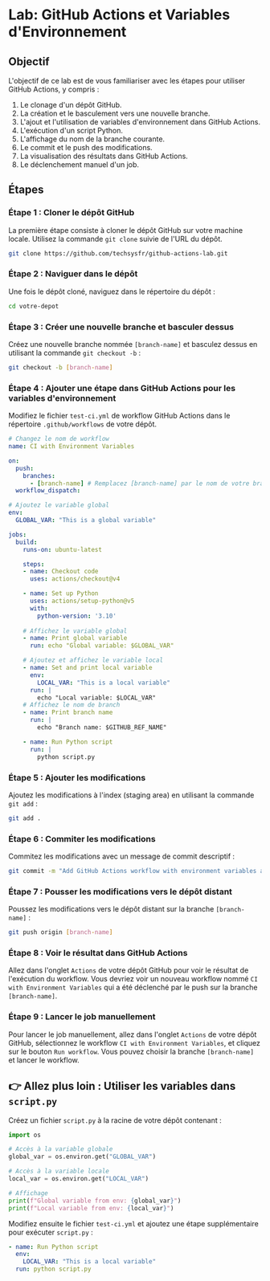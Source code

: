 # Lab: GitHub Actions et Variables d'Environnement

## Objectif
L'objectif de ce lab est de vous familiariser avec les étapes pour utiliser GitHub Actions, y compris :
1. Le clonage d'un dépôt GitHub.
2. La création et le basculement vers une nouvelle branche.
3. L'ajout et l'utilisation de variables d'environnement dans GitHub Actions.
4. L'exécution d'un script Python.
5. L'affichage du nom de la branche courante.
6. Le commit et le push des modifications.
7. La visualisation des résultats dans GitHub Actions.
8. Le déclenchement manuel d'un job.


## Étapes

### Étape 1 : Cloner le dépôt GitHub
La première étape consiste à cloner le dépôt GitHub sur votre machine locale. Utilisez la commande `git clone` suivie de l'URL du dépôt.

```sh
git clone https://github.com/techsysfr/github-actions-lab.git
```

### Étape 2 : Naviguer dans le dépôt
Une fois le dépôt cloné, naviguez dans le répertoire du dépôt :

```sh
cd votre-depot
```

### Étape 3 : Créer une nouvelle branche et basculer dessus
Créez une nouvelle branche nommée `[branch-name]` et basculez dessus en utilisant la commande `git checkout -b` :

```sh
git checkout -b [branch-name]
```

### Étape 4 : Ajouter une étape dans GitHub Actions pour les variables d'environnement
Modifiez le fichier `test-ci.yml` de workflow GitHub Actions dans le répertoire `.github/workflows` de votre dépôt.

```yaml
# Changez le nom de workflow
name: CI with Environment Variables

on:
  push:
    branches:
      - [branch-name] # Remplacez [branch-name] par le nom de votre branche
  workflow_dispatch:

# Ajoutez le variable global
env:
  GLOBAL_VAR: "This is a global variable"

jobs:
  build:
    runs-on: ubuntu-latest

    steps:
    - name: Checkout code
      uses: actions/checkout@v4

    - name: Set up Python
      uses: actions/setup-python@v5
      with:
        python-version: '3.10'
    
    # Affichez le variable global 
    - name: Print global variable
      run: echo "Global variable: $GLOBAL_VAR"

    # Ajoutez et affichez le variable local
    - name: Set and print local variable
      env:
        LOCAL_VAR: "This is a local variable"
      run: |
        echo "Local variable: $LOCAL_VAR"
    # Affichez le nom de branch
    - name: Print branch name
      run: |
        echo "Branch name: $GITHUB_REF_NAME"

    - name: Run Python script
      run: |
        python script.py
```

### Étape 5 : Ajouter les modifications
Ajoutez les modifications à l'index (staging area) en utilisant la commande `git add` :

```sh
git add .
```

### Étape 6 : Commiter les modifications
Commitez les modifications avec un message de commit descriptif :

```sh
git commit -m "Add GitHub Actions workflow with environment variables and Python script"
```

### Étape 7 : Pousser les modifications vers le dépôt distant
Poussez les modifications vers le dépôt distant sur la branche `[branch-name]` :

```sh
git push origin [branch-name]
```

### Étape 8 : Voir le résultat dans GitHub Actions
Allez dans l'onglet `Actions` de votre dépôt GitHub pour voir le résultat de l'exécution du workflow. Vous devriez voir un nouveau workflow nommé `CI with Environment Variables` qui a été déclenché par le push sur la branche `[branch-name]`.

### Étape 9 : Lancer le job manuellement
Pour lancer le job manuellement, allez dans l'onglet `Actions` de votre dépôt GitHub, sélectionnez le workflow `CI with Environment Variables`, et cliquez sur le bouton `Run workflow`. Vous pouvez choisir la branche `[branch-name]` et lancer le workflow.

## 👉 Allez plus loin : Utiliser les variables dans `script.py`

Créez un fichier `script.py` à la racine de votre dépôt contenant :

```python
import os

# Accès à la variable globale
global_var = os.environ.get("GLOBAL_VAR")

# Accès à la variable locale
local_var = os.environ.get("LOCAL_VAR")

# Affichage
print(f"Global variable from env: {global_var}")
print(f"Local variable from env: {local_var}")
```

Modifiez ensuite le fichier `test-ci.yml` et ajoutez une étape supplémentaire pour exécuter `script.py` :

```yaml
- name: Run Python script
  env:
    LOCAL_VAR: "This is a local variable"
  run: python script.py